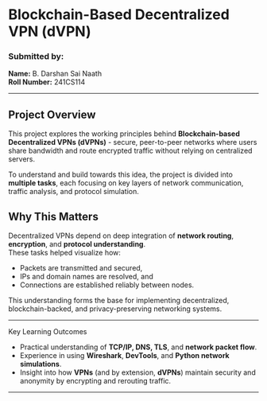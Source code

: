 # Blockchain-Based Decentralized VPN (dVPN)

### Submitted by:
**Name:** B. Darshan Sai Naath  
**Roll Number:** 241CS114  

---

## Project Overview
This project explores the working principles behind **Blockchain-based Decentralized VPNs (dVPNs)** - secure, peer-to-peer networks where users share bandwidth and route encrypted traffic without relying on centralized servers.  

To understand and build towards this idea, the project is divided into **multiple tasks**, each focusing on key layers of network communication, traffic analysis, and protocol simulation.

##  Why This Matters
Decentralized VPNs depend on deep integration of **network routing**, **encryption**, and **protocol understanding**.  
These tasks helped visualize how:
- Packets are transmitted and secured,  
- IPs and domain names are resolved, and  
- Connections are established reliably between nodes.

This understanding forms the base for implementing decentralized, blockchain-backed, and privacy-preserving networking systems.

---
 Key Learning Outcomes
- Practical understanding of **TCP/IP, DNS, TLS**, and **network packet flow**.  
- Experience in using **Wireshark**, **DevTools**, and **Python network simulations**.  
- Insight into how **VPNs** (and by extension, **dVPNs**) maintain security and anonymity by encrypting and rerouting traffic.  

---
